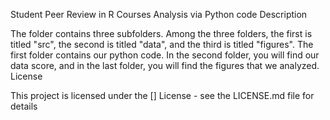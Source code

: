 Student Peer Review in R Courses Analysis via Python code
Description

The folder contains three subfolders. Among the three folders, the first is titled "src", the second is titled "data", and the third is titled "figures". The first folder contains our python code. In the second folder, you will find our data score, and in the last folder, you will find the figures that we analyzed.
License

This project is licensed under the [] License - see the LICENSE.md file for details
